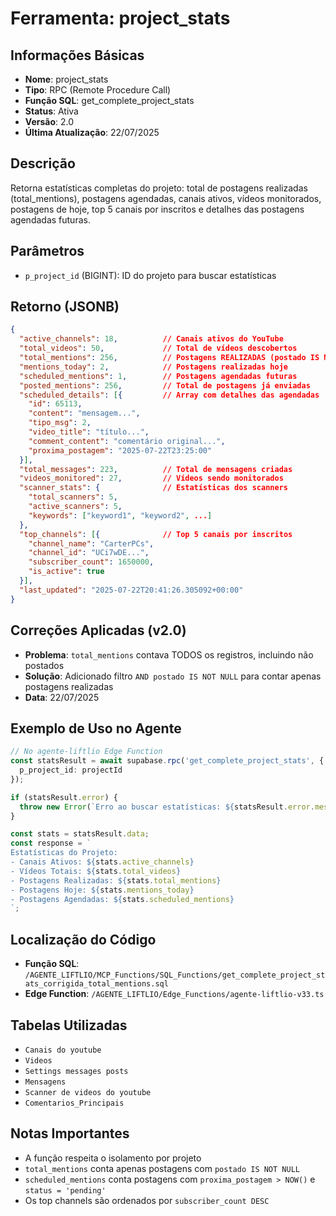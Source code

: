 # Ferramenta: project_stats

## Informações Básicas
- **Nome**: project_stats
- **Tipo**: RPC (Remote Procedure Call)
- **Função SQL**: get_complete_project_stats
- **Status**: Ativa
- **Versão**: 2.0
- **Última Atualização**: 22/07/2025

## Descrição
Retorna estatísticas completas do projeto: total de postagens realizadas (total_mentions), postagens agendadas, canais ativos, vídeos monitorados, postagens de hoje, top 5 canais por inscritos e detalhes das postagens agendadas futuras.

## Parâmetros
- `p_project_id` (BIGINT): ID do projeto para buscar estatísticas

## Retorno (JSONB)
```json
{
  "active_channels": 18,          // Canais ativos do YouTube
  "total_videos": 50,             // Total de vídeos descobertos
  "total_mentions": 256,          // Postagens REALIZADAS (postado IS NOT NULL)
  "mentions_today": 2,            // Postagens realizadas hoje
  "scheduled_mentions": 1,        // Postagens agendadas futuras
  "posted_mentions": 256,         // Total de postagens já enviadas
  "scheduled_details": [{         // Array com detalhes das agendadas
    "id": 65113,
    "content": "mensagem...",
    "tipo_msg": 2,
    "video_title": "título...",
    "comment_content": "comentário original...",
    "proxima_postagem": "2025-07-22T23:25:00"
  }],
  "total_messages": 223,          // Total de mensagens criadas
  "videos_monitored": 27,         // Vídeos sendo monitorados
  "scanner_stats": {              // Estatísticas dos scanners
    "total_scanners": 5,
    "active_scanners": 5,
    "keywords": ["keyword1", "keyword2", ...]
  },
  "top_channels": [{              // Top 5 canais por inscritos
    "channel_name": "CarterPCs",
    "channel_id": "UCi7wDE...",
    "subscriber_count": 1650000,
    "is_active": true
  }],
  "last_updated": "2025-07-22T20:41:26.305092+00:00"
}
```

## Correções Aplicadas (v2.0)
- **Problema**: `total_mentions` contava TODOS os registros, incluindo não postados
- **Solução**: Adicionado filtro `AND postado IS NOT NULL` para contar apenas postagens realizadas
- **Data**: 22/07/2025

## Exemplo de Uso no Agente
```typescript
// No agente-liftlio Edge Function
const statsResult = await supabase.rpc('get_complete_project_stats', {
  p_project_id: projectId
});

if (statsResult.error) {
  throw new Error(`Erro ao buscar estatísticas: ${statsResult.error.message}`);
}

const stats = statsResult.data;
const response = `
Estatísticas do Projeto:
- Canais Ativos: ${stats.active_channels}
- Vídeos Totais: ${stats.total_videos}
- Postagens Realizadas: ${stats.total_mentions}
- Postagens Hoje: ${stats.mentions_today}
- Postagens Agendadas: ${stats.scheduled_mentions}
`;
```

## Localização do Código
- **Função SQL**: `/AGENTE_LIFTLIO/MCP_Functions/SQL_Functions/get_complete_project_stats_corrigida_total_mentions.sql`
- **Edge Function**: `/AGENTE_LIFTLIO/Edge_Functions/agente-liftlio-v33.ts`

## Tabelas Utilizadas
- `Canais do youtube`
- `Videos`
- `Settings messages posts`
- `Mensagens`
- `Scanner de videos do youtube`
- `Comentarios_Principais`

## Notas Importantes
- A função respeita o isolamento por projeto
- `total_mentions` conta apenas postagens com `postado IS NOT NULL`
- `scheduled_mentions` conta postagens com `proxima_postagem > NOW()` e `status = 'pending'`
- Os top channels são ordenados por `subscriber_count DESC`